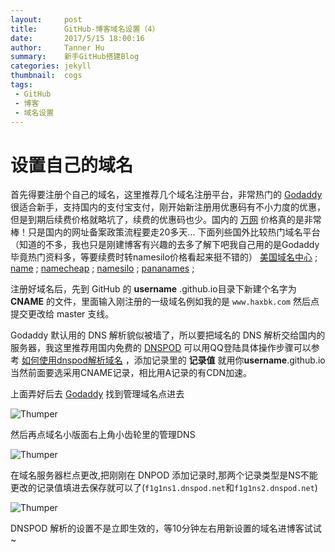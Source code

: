 ```yaml
---
layout:     post
title:      GitHub-博客域名设置（4）
date:       2017/5/15 18:00:16    
author:     Tanner Hu
summary:    新手GitHub搭建Blog
categories: jekyll
thumbnail:  cogs
tags:
 - GitHub
 - 博客
 - 域名设置
---
```

# 设置自己的域名 #

首先得要注册个自己的域名，这里推荐几个域名注册平台，非常热门的 [Godaddy][1] 很适合新手，支持国内的支付宝支付，刚开始新注册用优惠码有不小力度的优惠，但是到期后续费价格就略坑了，续费的优惠码也少。国内的 [万网][2] 价格真的是非常棒！只是国内的网址备案政策流程要走20多天... 下面列些国外比较热门域名平台（知道的不多，我也只是刚建博客有兴趣的去多了解下吧我自己用的是Godaddy毕竟热门资料多，等要续费时转namesilo价格看起来挺不错的） [美国域名中心][3] ; [name][4] ; [namecheap][5] ; [namesilo][6] ; [pananames][7] ;

注册好域名后，先到 GitHub 的 **username** .github.io目录下新建个名字为 **CNAME** 的文件，里面输入刚注册的一级域名例如我的是 `www.haxbk.com` 然后点提交更改给 master 支线。

Godaddy 默认用的 DNS 解析貌似被墙了，所以要把域名的 DNS 解析交给国内的服务器，我这里推荐用国内免费的 [DNSPOD][8] 可以用QQ登陆具体操作步骤可以参考 [如何使用dnspod解析域名][9] ，添加记录里的 **记录值** 就用你**username**.github.io 当然前面要选采用CNAME记录，相比用A记录的有CDN加速。

上面弄好后去 [Godaddy][10] 找到管理域名点进去

![Thumper](http://wx1.sinaimg.cn/large/692c65a4gy1ffmbs3w4o3j20xm0awwfe.jpg)

然后再点域名小版面右上角小齿轮里的管理DNS 

![Thumper](http://wx3.sinaimg.cn/large/692c65a4gy1ffmbs32p81j20f707s3yo.jpg)

 在域名服务器栏点更改,把刚刚在 DNPOD 添加记录时,那两个记录类型是NS不能更改的记录值填进去保存就可以了(`f1g1ns1.dnspod.net`和`f1g1ns2.dnspod.net`)

![Thumper](http://wx4.sinaimg.cn/large/692c65a4gy1ffmbs3nbzoj20ky07mq36.jpg)

DNSPOD 解析的设置不是立即生效的，等10分钟左右用新设置的域名进博客试试~ 

[1]: https://sg.godaddy.com/
[2]: https://wanwang.aliyun.com/
[3]: http://www.usdomaincenter.com/
[4]: https://www.name.com/
[5]: https://www.namecheap.com/
[6]: https://www.namesilo.com/
[7]: https://www.pananames.com/
[8]: https://www.dnspod.cn/Login?r=/console/dns
[9]: https://jingyan.baidu.com/article/546ae1857c4ee81149f28cbe.html
[10]: https://sg.godaddy.com/